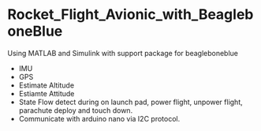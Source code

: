# Rocket_Flight_Avionic_with_BeagleboneBlue

 Using MATLAB and Simulink with support package for beagleboneblue 
 
- IMU
- GPS
- Estimate Altitude 
- Estiamte Attitude 
- State Flow detect during on launch pad, power flight, unpower flight, parachute deploy and touch down. 
- Communicate with arduino nano via I2C protocol.
